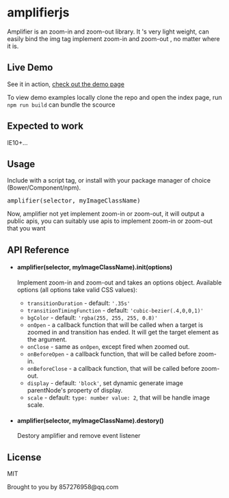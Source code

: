# amplifierjs
Amplifier is an zoom-in and zoom-out library. It 's very light weight, can easily bind the img tag implement zoom-in and zoom-out , no matter where it is.
<h2>Live Demo</h2>
<p>See it in action, <a href="https://diamondloler.github.io/amplifierjs/src/index">check out the demo page</a></p>
<p>To view demo examples locally clone the repo and open the index page, run <code>npm run build</code> can bundle the scource</p>
<h2>Expected to work</h2>
<p>IE10+...</p>
<h2>Usage</h2>
<p>Include with a script tag, or install with your package manager of choice (Bower/Component/npm).</p>
<div class="highlight highlight-source-js"><pre><span class="pl-smi">amplifier</span>(selector, myImageClassName)</pre></div>
<p>Now, amplifier not yet implement zoom-in or zoom-out, it will output a public apis, you can suitably use apis to implement zoom-in or zoom-out that you want</p>
<h2>API Reference</h2>
<ul>
  <li>
    <h4>amplifier(selector, myImageClassName).init(options)</h4>
    <p>Implement zoom-in and zoom-out and takes an options object. Available options (all options take valid CSS values):</p><ul>
<li><code>transitionDuration</code> - default: <code>'.35s'</code></li>
<li><code>transitionTimingFunction</code> - default: <code>'cubic-bezier(.4,0,0,1)'</code></li>
<li><code>bgColor</code> - default: <code>'rgba(255, 255, 255, 0.8)'</code></li>
<li><code>onOpen</code> - a callback function that will be called when a target is zoomed in and transition has ended. It will get the target element as the argument.</li>
<li><code>onClose</code> - same as <code>onOpen</code>, except fired when zoomed out.</li>
<li><code>onBeforeOpen</code> - a callback function, that will be called before zoom-in.</li>
<li><code>onBeforeClose</code> - a callback function, that will be called before zoom-out.</li>
<li><code>display</code>  - default: <code>'block'</code>, set dynamic generate image parentNode's property of display.</li>
<li><code>scale</code> - default: <code>type: number value: 2</code>, that will be handle image scale.</li>
</ul>
  </li>
  <li>
    <h4>amplifier(selector, myImageClassName).destory()</h4>
    <p>
      Destory amplifier and remove event listener
    </p>
  </li>
</ul>
<h2>License</h2>
<p>MIT</p>
<p>Brought to you by 857276958@qq.com</p>



